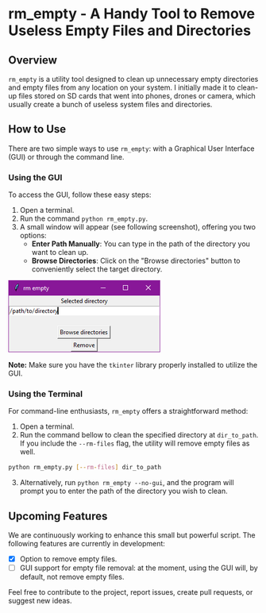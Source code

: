 # rm_empty - A Handy Tool to Remove Useless Empty Files and Directories

## Overview
`rm_empty` is a utility tool designed to clean up unnecessary empty directories and empty files from any location on your system. I initially made it to clean-up files stored on SD cards that went into phones, drones or camera, which usually create a bunch of useless system files and directories.

## How to Use
There are two simple ways to use `rm_empty`: with a Graphical User Interface (GUI) or through the command line.

### Using the GUI
To access the GUI, follow these easy steps:
1. Open a terminal.
2. Run the command `python rm_empty.py`.
3. A small window will appear (see following screenshot), offering you two options:
   - **Enter Path Manually**: You can type in the path of the directory you want to clean up.
   - **Browse Directories**: Click on the "Browse directories" button to conveniently select the target directory.

![UI window](./ui.png)

**Note:** Make sure you have the `tkinter` library properly installed to utilize the GUI.

### Using the Terminal
For command-line enthusiasts, `rm_empty` offers a straightforward method:
1. Open a terminal.
2. Run the command bellow to clean the specified directory at `dir_to_path`. If you include the `--rm-files` flag, the utility will remove empty files as well.
```bash
python rm_empty.py [--rm-files] dir_to_path
```
3. Alternatively, run `python rm_empty --no-gui`, and the program will prompt you to enter the path of the directory you wish to clean.

## Upcoming Features
We are continuously working to enhance this small but powerful script. The following features are currently in development:
- [x] Option to remove empty files.
- [ ] GUI support for empty file removal: at the moment, using the GUI will, by default, not remove empty files.

Feel free to contribute to the project, report issues, create pull requests, or suggest new ideas.